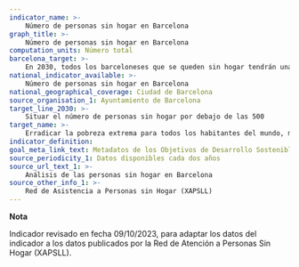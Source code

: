 ```yaml
---
indicator_name: >-
    Número de personas sin hogar en Barcelona
graph_title: >-
    Número de personas sin hogar en Barcelona
computation_units: Número total
barcelona_target: >-
    En 2030, todos los barceloneses que se queden sin hogar tendrán una cama donde dormir y comida en la mesa, y el número de personas sin hogar se reducirá considerablemente
national_indicator_available: >-
    Número de personas sin hogar en Barcelona
national_geographical_coverage: Ciudad de Barcelona
source_organisation_1: Ayuntamiento de Barcelona
target_line_2030: >-
    Situar el número de personas sin hogar por debajo de las 500
target_name: >-
    Erradicar la pobreza extrema para todos los habitantes del mundo, medida actualmente por un ingreso por persona inferior a 1,25 dólares al día.
indicator_definition:
goal_meta_link_text: Metadatos de los Objetivos de Desarrollo Sostenible de las Naciones Unidas (pdf 894kB)
source_periodicity_1: Datos disponibles cada dos años
source_url_text_1: >-
    Análisis de las personas sin hogar en Barcelona
source_other_info_1: >-
    Red de Asistencia a Personas sin Hogar (XAPSLL)
---
```

**Nota**

Indicador revisado en fecha 09/10/2023, para adaptar los datos del indicador a los datos publicados por la Red de Atención a Personas Sin Hogar (XAPSLL).
